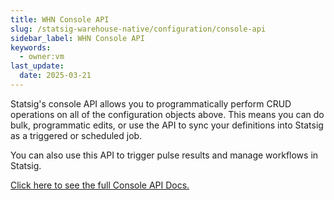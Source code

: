 ```yaml
---
title: WHN Console API
slug: /statsig-warehouse-native/configuration/console-api
sidebar_label: WHN Console API
keywords:
  - owner:vm
last_update:
  date: 2025-03-21
---
```


Statsig's console API allows you to programmatically perform CRUD operations on all of the configuration objects above. This means you can do bulk, programmatic edits, or use the API to sync your definitions into Statsig as a triggered or scheduled job.

You can also use this API to trigger pulse results and manage workflows in Statsig.

[Click here to see the full Console API Docs.](/console-api/introduction)
